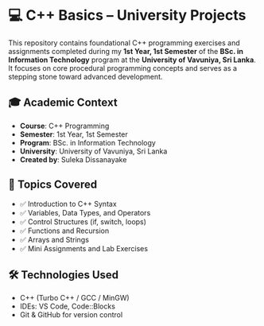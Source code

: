 # 💻 C++ Basics – University Projects

This repository contains foundational C++ programming exercises and assignments completed during my **1st Year, 1st Semester** of the **BSc. in Information Technology** program at the **University of Vavuniya, Sri Lanka**. It focuses on core procedural programming concepts and serves as a stepping stone toward advanced development.

## 🎓 Academic Context

- **Course**: C++ Programming  
- **Semester**: 1st Year, 1st Semester  
- **Program**: BSc. in Information Technology  
- **University**: University of Vavuniya, Sri Lanka  
- **Created by**: Suleka Dissanayake  

## 🧩 Topics Covered

- ✅ Introduction to C++ Syntax  
- ✅ Variables, Data Types, and Operators  
- ✅ Control Structures (if, switch, loops)  
- ✅ Functions and Recursion  
- ✅ Arrays and Strings 
- ✅ Mini Assignments and Lab Exercises  

## 🛠️ Technologies Used

- C++ (Turbo C++ / GCC / MinGW)  
- IDEs: VS Code, Code::Blocks  
- Git & GitHub for version control
